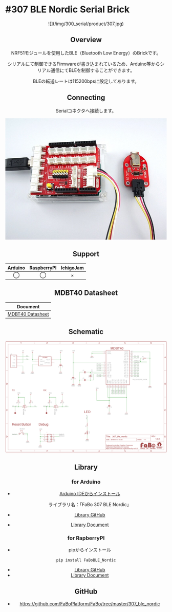 # #307 BLE Nordic Serial Brick

<center>
![](/img/300_serial/product/307.jpg)
<!--COLORME-->

## Overview
NRF51モジュールを使用したBLE（Bluetooth Low Energy）のBrickです。

シリアルにて制御できるFirmwareが書き込まれているため、Arduino等からシリアル通信にてBLEを制御することができます。

BLEの転送レートは115200bpsに設定してあります。

## Connecting
Serialコネクタへ接続します。

![](/img/300_serial/connect/307_ble_nordic_connect.jpg)

## Support
|Arduino|RaspberryPI|IchigoJam|
|:--:|:--:|:--:|
|◯|◯|×|

## MDBT40 Datasheet

|Document|
|--|
|[MDBT40 Datasheet](http://www.raytac.com/download/MDBT40/MDBT40%20spec-Version%20A4.pdf)|

## Schematic
![](/img/300_serial/schematic/307_ble_nordic.png)

## Library

### for Arduino
- [Arduino IDEからインストール](http://fabo.io/library_install.html)

  ライブラリ名：「FaBo 307 BLE Nordic」

- [Library GitHub](https://github.com/FaBoPlatform/FaBoBLE-Nordic-Library)
- [Library Document](http://fabo.io/doxygen/FaBoBLE-Nordic-Library/)

### for RapberryPI
- pipからインストール
```
pip install FaBoBLE_Nordic
```
- [Library GitHub](https://github.com/FaBoPlatform/FaBoBLE-Nordic-Python)
- [Library Document](http://fabo.io/doxygen/FaBoBLE-Nordic-Python/)

## GitHub
- https://github.com/FaBoPlatform/FaBo/tree/master/307_ble_nordic
